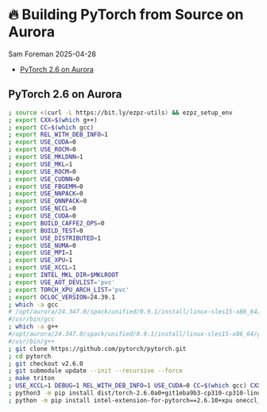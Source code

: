 # 🔥 Building PyTorch from Source on Aurora
Sam Foreman
2025-04-28

<link rel="preconnect" href="https://fonts.googleapis.com">
<script
  src="https://app.rybbit.io/api/script.js"
  data-site-id="152"
  defer
></script>

- [PyTorch 2.6 on Aurora](#pytorch-26-on-aurora)

## PyTorch 2.6 on Aurora

``` bash
; source <(curl -L https://bit.ly/ezpz-utils) && ezpz_setup_env
; export CXX=$(which g++)
; export CC=$(which gcc)
; export REL_WITH_DEB_INFO=1
; export USE_CUDA=0
; export USE_ROCM=0
; export USE_MKLDNN=1
; export USE_MKL=1
; export USE_ROCM=0
; export USE_CUDNN=0
; export USE_FBGEMM=0
; export USE_NNPACK=0
; export USE_QNNPACK=0
; export USE_NCCL=0
; export USE_CUDA=0
; export BUILD_CAFFE2_OPS=0
; export BUILD_TEST=0
; export USE_DISTRIBUTED=1
; export USE_NUMA=0
; export USE_MPI=1
; export USE_XPU=1
; export USE_XCCL=1
; export INTEL_MKL_DIR=$MKLROOT
; export USE_AOT_DEVLIST='pvc'
; export TORCH_XPU_ARCH_LIST='pvc'
; export OCLOC_VERSION=24.39.1
; which -a gcc
# /opt/aurora/24.347.0/spack/unified/0.9.1/install/linux-sles15-x86_64/gcc-13.3.0/gcc-13.3.0-4enwbrb/bin/gcc
#/usr/bin/gcc
; which -a g++
#/opt/aurora/24.347.0/spack/unified/0.9.1/install/linux-sles15-x86_64/gcc-13.3.0/gcc-13.3.0-4enwbrb/bin/g++
#/usr/bin/g++
; git clone https://github.com/pytorch/pytorch.git
; cd pytorch
; git checkout v2.6.0
; git submodule update --init --recursive --force
; make triton
; USE_XCCL=1 DEBUG=1 REL_WITH_DEB_INFO=1 USE_CUDA=0 CC=$(which gcc) CXX=$(which g++) python3 setup.py bdist_wheel --verbose 2>&1 | tee "build_whl-${NOW}.log"
; python3 -m pip install dist/torch-2.6.0a0+git1eba9b3-cp310-cp310-linux_x86_64.whl --force-reinstall
; python -m pip install intel-extension-for-pytorch==2.6.10+xpu oneccl_bind_pt==2.6.0+xpu --extra-index-url https://pytorch-extension.intel.com/release-whl/stable/xpu/us/
```
